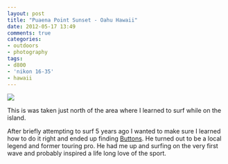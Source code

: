 ```yaml
---
layout: post
title: "Puaena Point Sunset - Oahu Hawaii"
date: 2012-05-17 13:49
comments: true
categories: 
- outdoors
- photography
tags:
- d800
- 'nikon 16-35'
- hawaii
---
```

<a href="http://www.flickr.com/photos/zacharyz/7187012982/"><img class="center" src="http://farm9.static.flickr.com/8017/7187012982_6e18bf4246_b.jpg"></a>

This is was taken just north of the area where I learned to surf while on
the island.

After briefly attempting to surf 5 years ago I wanted to make sure I learned how to
do it right and ended up finding <a
href="http://buttonssurfschool.com/">Buttons</a>. He turned out to be a local legend and former touring pro. He
had me up and surfing on the very first wave and probably inspired a
life long love of the sport.
